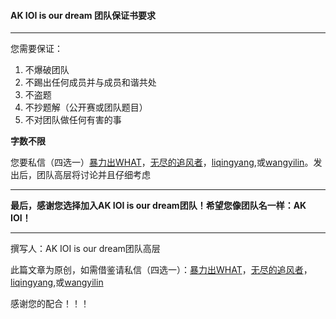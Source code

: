 #### AK IOI is our dream 团队保证书要求


------------
您需要保证：
1. 不爆破团队
1. 不踢出任何成员并与成员和谐共处
1. 不盗题
1. 不抄题解（公开赛或团队题目）
1. 不对团队做任何有害的事

**字数不限**

您要私信（四选一）[暴力出WHAT](https://www.luogu.com.cn/user/265057)，[无尽的追风者](https://www.luogu.com.cn/user/335697)，[liqingyang](https://www.luogu.com.cn/user/272088),或[wangyilin](https://www.luogu.com.cn/user/262911)。发出后，团队高层将讨论并且仔细考虑

------------


**最后，感谢您选择加入AK IOI is our dream团队！希望您像团队名一样：AK IOI！**


------------
撰写人：AK IOI is our dream团队高层

此篇文章为原创，如需借鉴请私信（四选一）：[暴力出WHAT](https://www.luogu.com.cn/user/265057)，[无尽的追风者](https://www.luogu.com.cn/user/335697)，[liqingyang](https://www.luogu.com.cn/user/272088),或[wangyilin](https://www.luogu.com.cn/user/262911)

感谢您的配合！！！
